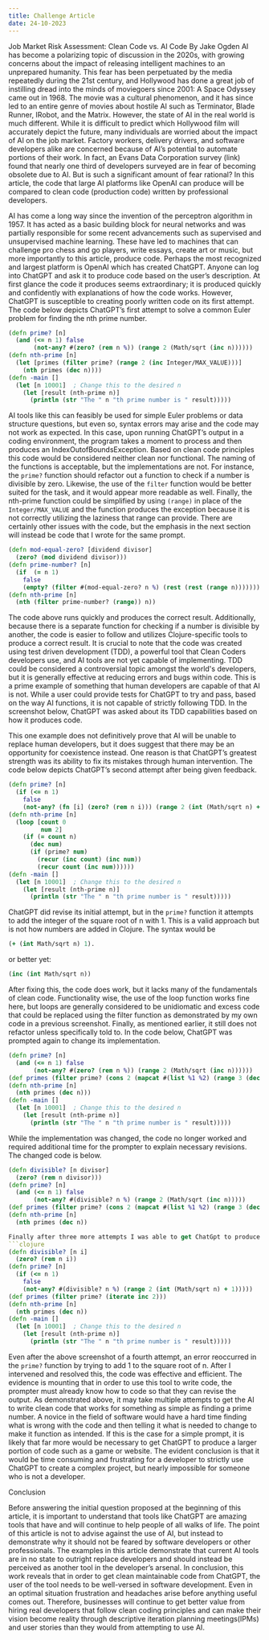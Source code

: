 ```yaml
---
title: Challenge Article
date: 24-10-2023
---
```


Job Market Risk Assessment:
Clean Code vs. AI Code
By Jake Ogden
AI has become a polarizing topic of discussion in the 2020s, with growing concerns about the impact of releasing intelligent machines to an unprepared humanity. This fear has been perpetuated by the media repeatedly during the 21st century, and Hollywood has done a great job of instilling dread into the minds of moviegoers since 2001: A Space Odyssey came out in 1968. The movie was a cultural phenomenon, and it has since led to an entire genre of movies about hostile AI such as Terminator, Blade Runner, IRobot, and the Matrix. 
However, the state of AI in the real world is much different. While it is difficult to predict which Hollywood film will accurately depict the future, many individuals are worried about the impact of AI on the job market. Factory workers, delivery drivers, and software developers alike are concerned because of AI’s potential to automate portions of their work. In fact, an Evans Data Corporation survey (link) found that nearly one third of developers surveyed are in fear of becoming obsolete due to AI. But is such a significant amount of fear rational? In this article, the code that large AI platforms like OpenAI can produce will be compared to clean code (production code) written by professional developers.


AI has come a long way since the invention of the perceptron algorithm in 1957. It has acted as a basic building block for neural networks and was partially responsible for some recent advancements such as supervised and unsupervised machine learning. These have led to machines that can challenge pro chess and go players, write essays, create art or music, but more importantly to this article, produce code.
Perhaps the most recognized and largest platform is OpenAI which has created ChatGPT.  Anyone can log into ChatGPT and ask it to produce code based on the user’s description. At first glance the code it produces seems extraordinary; it is produced quickly and confidently with explanations of how the code works. However, ChatGPT is susceptible to creating poorly written code on its first attempt. The code below depicts ChatGPT’s first attempt to solve a common Euler problem for finding the nth prime number.
```clojure
(defn prime? [n]
  (and (<= n 1) false
       (not-any? #(zero? (rem n %)) (range 2 (Math/sqrt (inc n))))))
(defn nth-prime [n]
  (let [primes (filter prime? (range 2 (inc Integer/MAX_VALUE)))]
    (nth primes (dec n))))
(defn -main []
  (let [n 10001]  ; Change this to the desired n
    (let [result (nth-prime n)]
      (println (str "The " n "th prime number is " result)))))
```
AI tools like this can feasibly be used for simple Euler problems or data structure questions, but even so, syntax errors may arise and the code may not work as expected. In this case, upon running ChatGPT’s output in a coding environment, the program takes a moment to process and then produces an IndexOutofBoundsException. 
Based on clean code principles this code would be considered neither clean nor functional. The naming of the functions is acceptable, but the implementations are not. For instance, the `prime?` function should refactor out a function to check if a number is divisible by zero. Likewise, the use of the `filter` function would be better suited for the task, and it would appear more readable as well. Finally, the nth-prime function could be simplified by using `(range)` in place of the `Integer/MAX_VALUE` and the function produces the exception because it is not correctly utilizing the laziness that range can provide. There are certainly other issues with the code, but the emphasis in the next section will instead be code that I wrote for the same prompt.


```clojure
(defn mod-equal-zero? [dividend divisor]
  (zero? (mod dividend divisor)))
(defn prime-number? [n]
  (if  (= n 1)
    false
    (empty? (filter #(mod-equal-zero? n %) (rest (rest (range n)))))))
(defn nth-prime [n]
  (nth (filter prime-number? (range)) n))
```
The code above runs quickly and produces the correct result. Additionally, because there is a separate function for checking if a number is divisible by another, the code is easier to follow and utilizes Clojure-specific tools to produce a correct result. It is crucial to note that the code was created using test driven development (TDD), a powerful tool that Clean Coders developers use, and AI tools are not yet capable of implementing. TDD could be considered a controversial topic amongst the world's developers, but it is generally effective at reducing errors and bugs within code. 
This is a prime example of something that human developers are capable of that AI is not. While a user could provide tests for ChatGPT to try and pass, based on the way AI functions, it is not capable of strictly following TDD. In the screenshot below, ChatGPT was asked about its TDD capabilities based on how it produces code.

This one example does not definitively prove that AI will be unable to replace human developers, but it does suggest that there may be an opportunity for coexistence instead. One reason is that ChatGPT’s greatest strength was its ability to fix its mistakes through human intervention. The code below depicts ChatGPT’s second attempt after being given feedback. 


```clojure
(defn prime? [n]
  (if (<= n 1)
    false
    (not-any? (fn [i] (zero? (rem n i))) (range 2 (int (Math/sqrt n) + 1)))))
(defn nth-prime [n]
  (loop [count 0
         num 2]
    (if (= count n)
      (dec num)
      (if (prime? num)
        (recur (inc count) (inc num))
        (recur count (inc num))))))
(defn -main []
  (let [n 10001]  ; Change this to the desired n
    (let [result (nth-prime n)]
      (println (str "The " n "th prime number is " result)))))
```
ChatGPT did revise its initial attempt, but in the `prime?` function it attempts to add the integer of the square root of n with 1. This is a valid approach but is not how numbers are added in Clojure. The syntax would be 
```clojure
(+ (int Math/sqrt n) 1).
```
or better yet:
```clojure
(inc (int Math/sqrt n))
```

After fixing this, the code does work, but it lacks many of the fundamentals of clean code. Functionality wise, the use of the loop function works fine here, but loops are generally considered to be unidiomatic and excess code that could be replaced using the filter function as demonstrated by my own code in a previous screenshot. Finally, as mentioned earlier, it still does not refactor unless specifically told to.
 In the code below, ChatGPT was prompted again to change its implementation. 
```clojure
(defn prime? [n]
  (and (<= n 1) false
       (not-any? #(zero? (rem n %)) (range 2 (Math/sqrt (inc n))))))
(def primes (filter prime? (cons 2 (mapcat #(list %1 %2) (range 3 (dec Integer/MAX_VALUE) 2) (repeat 3 5)))))
(defn nth-prime [n]
  (nth primes (dec n)))
(defn -main []
  (let [n 10001]  ; Change this to the desired n
    (let [result (nth-prime n)]
      (println (str "The " n "th prime number is " result)))))
```
While the implementation was changed, the code no longer worked and required additional time for the prompter to explain necessary revisions. The changed code is below.
```clojure
(defn divisible? [n divisor]
  (zero? (rem n divisor)))
(defn prime? [n]
  (and (<= n 1) false
       (not-any? #(divisible? n %) (range 2 (Math/sqrt (inc n)))))
(def primes (filter prime? (cons 2 (mapcat #(list %1 %2) (range 3 (dec Integer/MAX_VALUE) 2) (repeat 3 5)))))
(defn nth-prime [n]
  (nth primes (dec n))

Finally after three more attempts I was able to get ChatGpt to produce eligible code that works and is mostly idiomatic. However, it had forgotten that I wanted it to refactor out a function that checks for a number being divisible by zero, so I asked it one more time.
```clojure
(defn divisible? [n i]
  (zero? (rem n i))
(defn prime? [n]
  (if (<= n 1)
    false
    (not-any? #(divisible? n %) (range 2 (int (Math/sqrt n) + 1)))))
(def primes (filter prime? (iterate inc 2)))
(defn nth-prime [n]
  (nth primes (dec n))
(defn -main []
  (let [n 10001]  ; Change this to the desired n
    (let [result (nth-prime n)]
      (println (str "The " n "th prime number is " result)))))
```
Even after the above screenshot of a fourth attempt, an error reoccurred in the `prime?` function by trying to add 1 to the square root of n. After I intervened and resolved this, the code was effective and efficient.
The evidence is mounting that in order to use this tool to write code, the prompter must already know how to code so that they can revise the output. As demonstrated above, it may take multiple attempts to get the AI to write clean code that works for something as simple as finding a prime number. A novice in the field of software would have a hard time finding what is wrong with the code and then telling it what is needed to change to make it function as intended. If this is the case for a simple prompt, it is likely that far more would be necessary to get ChatGPT to produce a larger portion of code such as a game or website. The evident conclusion is that it would be time consuming and frustrating for a developer to strictly use ChatGPT to create a complex project, but nearly impossible for someone who is not a developer.

Conclusion

Before answering the initial question proposed at the beginning of this article, it is important to understand that tools like ChatGPT are amazing tools that have and will continue to help people of all walks of life. The point of this article is not to advise against the use of AI, but instead to demonstrate why it should not be feared by software developers or other professionals. The examples in this article demonstrate that current AI tools are in no state to outright replace developers and should instead be perceived as another tool in the developer’s arsenal. 
In conclusion, this work reveals that in order to get clean maintainable code from ChatGPT, the user of the tool needs to be well-versed in software development. Even in an optimal situation frustration and headaches arise before anything useful comes out. Therefore, businesses will continue to get better value from hiring real developers that follow clean coding principles and can make their vision become reality through descriptive iteration planning meetings(IPMs) and user stories than they would from attempting to use AI.
